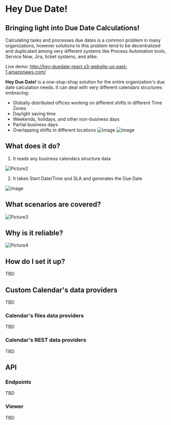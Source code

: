 # Hey Due Date!

## Bringing light into Due Date Calculations!

Calculating tasks and processes due dates is a common problem in many organizations, however solutions to this problem tend to be decentralized and duplicated among very different systems like Process Automation tools, Service Now, Jira, ticket systems, and alike.

Live demo: http://hey-duedate-react.s3-website-us-east-1.amazonaws.com/ 

**Hey Due Date!** is a one-stop-shop solution for the entire organization's due date calculation needs. It can deal with very different calendars structures embracing:

- Globally distributed offices working on different shifts in different Time Zones
- Daylight saving time
- Weekends, holidays, and other non-business days
- Partial business days
- Overlapping shifts in different locations
![image](https://user-images.githubusercontent.com/85225281/160588790-7dce03d9-bf44-4389-84cb-dfc2e0158f1f.png)
![image](https://user-images.githubusercontent.com/85225281/160589038-5d4de16a-24d2-4601-a945-ac3977a26af6.png)

## What does it do?
1. It reads any business calendars structure data

![Picture2](https://user-images.githubusercontent.com/85225281/160638768-3bcb76b5-6157-4d69-bb43-6c0223e24a5a.png)

2. It takes Start Date/Time and SLA and generates the Due Date

![image](https://user-images.githubusercontent.com/85225281/160638898-4bcd6ba7-80e9-4e2f-be88-c68f2843fd81.png)

## What scenarios are covered?

![Picture3](https://user-images.githubusercontent.com/85225281/160639287-ac154b02-bf80-44fb-a74a-eb4e13fa8355.png)

## Why is it reliable?

![Picture4](https://user-images.githubusercontent.com/85225281/160639562-99c8206f-e137-448b-b001-46dbff61140a.png)

## How do I set it up?
TBD

## Custom Calendar's data providers
TBD

### Calendar's files data providers
TBD

### Calendar's REST data providers
TBD

## API

### Endpoints
TBD

### Viewer
TBD

